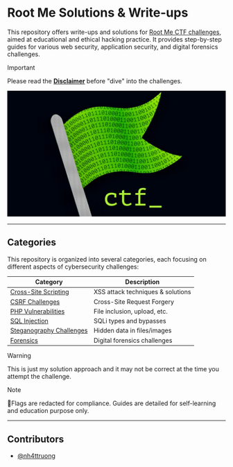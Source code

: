 # Root Me Solutions & Write-ups

This repository offers write-ups and solutions for [Root Me CTF challenges](https://nh4ttruong.github.io/emtoor), aimed at educational and ethical hacking practice. It provides step-by-step guides for various web security, application security, and digital forensics challenges.

> [!IMPORTANT]
> Please read the [**Disclaimer**](https://nh4ttruong.github.io/emtoor/disclaimer.html) before "dive" into the challenges.

![Flag](flag.jpg)

---

## Categories

This repository is organized into several categories, each focusing on different aspects of cybersecurity challenges:

| Category                                                                         | Description                       |
| -------------------------------------------------------------------------------- | --------------------------------- |
| [Cross-Site Scripting](https://nh4ttruong.github.io/emtoor/Cross-Site-Scripting) | XSS attack techniques & solutions |
| [CSRF Challenges](https://nh4ttruong.github.io/emtoor/CSRF)                      | Cross-Site Request Forgery        |
| [PHP Vulnerabilities](https://nh4ttruong.github.io/emtoor/PHP)                   | File inclusion, upload, etc.      |
| [SQL Injection](https://nh4ttruong.github.io/emtoor/SQL-Injection)               | SQLi types and bypasses           |
| [Steganography Challenges](https://nh4ttruong.github.io/emtoor/Steganography)    | Hidden data in files/images       |
| [Forensics](https://nh4ttruong.github.io/emtoor/Forensics)                       | Digital forensics challenges      |

> [!WARNING]
> This is just my solution approach and it may not be correct at the time you attempt the challenge.

> [!NOTE]
> 🚩Flags are redacted for compliance. Guides are detailed for self-learning and education purpose only.

---

## Contributors

- [@nh4ttruong](https://github.com/nh4ttruong)